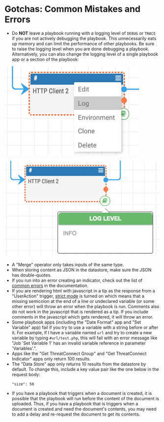 # Gotchas: Common Mistakes and Errors

- Do **NOT** leave a playbook running with a logging level of `DEBUG` or `TRACE` if you are not actively debugging the playbook. This unnecessarily eats up memory and can limit the performance of other playbooks. Be sure to raise the logging level when you are done debugging a playbook. Alternatively, you can also change the logging level of a single playbook app or a section of the playbook:

![changing playbook app logging](_images/change_app_logging_A.png)

![changing playbook app logging](_images/change_app_logging_B.png)

- A "Merge" operator only takes inputs of the same type.
- When storing content as JSON in the datastore, make sure the JSON has double-quotes.
- If you run into an error creating an indicator, check out the list of [common errors](https://docs.threatconnect.com/en/latest/common_errors.html#creating-indicators) in the documentation.
- If you are rendering html with javascript in a tip as the response from a "UserAction" trigger, [strict mode](https://developer.mozilla.org/en-US/docs/Web/JavaScript/Reference/Strict_mode) is turned on which means that a missing semicolon at the end of a line or undeclared variable (or some other error) will throw an error when the playbook is run. Comments also do not work in the javascript that is rendered as a tip. If you include comments in the javascript which gets rendered, it will throw an error.
- Some playbook apps (including the "Date Format" app and "Set Variable" app) fail if you try to use a variable with a string before or after it. For example, if I have a variable named `url` and try to create a new variable by typing `#url/test.php`, this will fail with an error message like "Job 'Set Variable 1' has an invalid variable reference in parameter 'Variables'.".
- Apps like the "Get ThreatConnect Group" and "Get ThreatConnect Indicator" apps only return 100 results.
- The "Data Store" app only returns 10 results from the datastore by default. To change this, include a key value pair like the one below in the request body:
  ```
  "size": 50
  ```
- If you have a playbook that triggers when a document is created, it is possible that the playbook will run before the content of the document is uploaded. Thus, if you have a playbook that is triggers when a document is created and need the document's contents, you may need to add a delay and re-request the document to get its contents.
